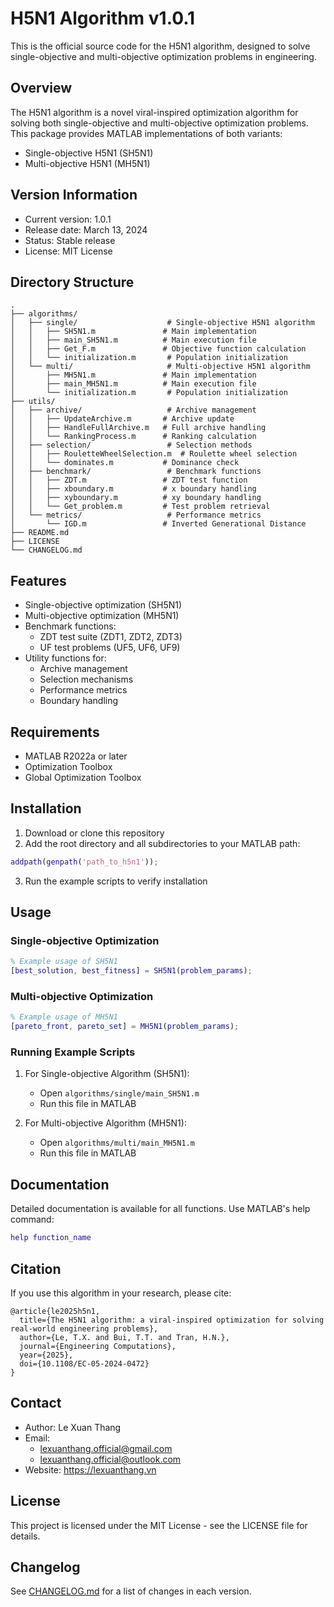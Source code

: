 # H5N1 Algorithm v1.0.1

This is the official source code for the H5N1 algorithm, designed to solve single-objective and multi-objective optimization problems in engineering.

## Overview
The H5N1 algorithm is a novel viral-inspired optimization algorithm for solving both single-objective and multi-objective optimization problems. This package provides MATLAB implementations of both variants:
- Single-objective H5N1 (SH5N1)
- Multi-objective H5N1 (MH5N1)

## Version Information
- Current version: 1.0.1
- Release date: March 13, 2024
- Status: Stable release
- License: MIT License

## Directory Structure
```
.
├── algorithms/
│   ├── single/                    # Single-objective H5N1 algorithm
│   │   ├── SH5N1.m               # Main implementation
│   │   ├── main_SH5N1.m          # Main execution file
│   │   ├── Get_F.m               # Objective function calculation
│   │   └── initialization.m       # Population initialization
│   └── multi/                     # Multi-objective H5N1 algorithm
│       ├── MH5N1.m               # Main implementation
│       ├── main_MH5N1.m          # Main execution file
│       └── initialization.m       # Population initialization
├── utils/
│   ├── archive/                   # Archive management
│   │   ├── UpdateArchive.m       # Archive update
│   │   ├── HandleFullArchive.m   # Full archive handling
│   │   └── RankingProcess.m      # Ranking calculation
│   ├── selection/                 # Selection methods
│   │   ├── RouletteWheelSelection.m  # Roulette wheel selection
│   │   └── dominates.m           # Dominance check
│   ├── benchmark/                 # Benchmark functions
│   │   ├── ZDT.m                 # ZDT test function
│   │   ├── xboundary.m           # x boundary handling
│   │   ├── xyboundary.m          # xy boundary handling
│   │   └── Get_problem.m         # Test problem retrieval
│   └── metrics/                   # Performance metrics
│       └── IGD.m                 # Inverted Generational Distance
├── README.md
├── LICENSE
└── CHANGELOG.md
```

## Features
- Single-objective optimization (SH5N1)
- Multi-objective optimization (MH5N1)
- Benchmark functions:
  - ZDT test suite (ZDT1, ZDT2, ZDT3)
  - UF test problems (UF5, UF6, UF9)
- Utility functions for:
  - Archive management
  - Selection mechanisms
  - Performance metrics
  - Boundary handling

## Requirements
- MATLAB R2022a or later
- Optimization Toolbox
- Global Optimization Toolbox

## Installation
1. Download or clone this repository
2. Add the root directory and all subdirectories to your MATLAB path:
```matlab
addpath(genpath('path_to_h5n1'));
```
3. Run the example scripts to verify installation

## Usage
### Single-objective Optimization
```matlab
% Example usage of SH5N1
[best_solution, best_fitness] = SH5N1(problem_params);
```

### Multi-objective Optimization
```matlab
% Example usage of MH5N1
[pareto_front, pareto_set] = MH5N1(problem_params);
```

### Running Example Scripts
1. For Single-objective Algorithm (SH5N1):
   - Open `algorithms/single/main_SH5N1.m`
   - Run this file in MATLAB

2. For Multi-objective Algorithm (MH5N1):
   - Open `algorithms/multi/main_MH5N1.m`
   - Run this file in MATLAB

## Documentation
Detailed documentation is available for all functions. Use MATLAB's help command:
```matlab
help function_name
```

## Citation
If you use this algorithm in your research, please cite:
```
@article{le2025h5n1,
  title={The H5N1 algorithm: a viral-inspired optimization for solving real-world engineering problems},
  author={Le, T.X. and Bui, T.T. and Tran, H.N.},
  journal={Engineering Computations},
  year={2025},
  doi={10.1108/EC-05-2024-0472}
}
```

## Contact
- Author: Le Xuan Thang
- Email: 
  - lexuanthang.official@gmail.com
  - lexuanthang.official@outlook.com
- Website: https://lexuanthang.vn

## License
This project is licensed under the MIT License - see the LICENSE file for details.

## Changelog
See [CHANGELOG.md](CHANGELOG.md) for a list of changes in each version.

